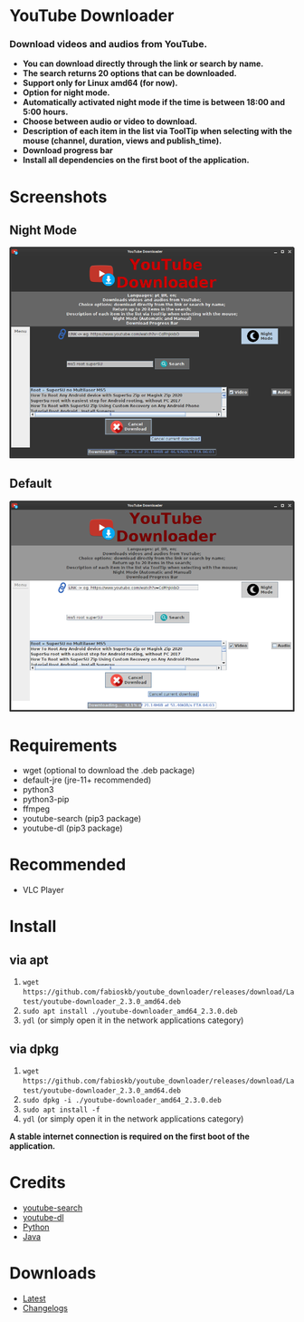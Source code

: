 # YouTube Downloader
### Download videos and audios from YouTube.
* **You can download directly through the link or search by name.** 
* **The search returns 20 options that can be downloaded.**
* **Support only for Linux amd64 (for now).**
* **Option for night mode.**
* **Automatically activated night mode if the time is between 18:00 and 5:00 hours.**
* **Choose between audio or video to download.**
* **Description of each item in the list via ToolTip when selecting with the mouse (channel, duration, views and publish_time).**
* **Download progress bar**
* **Install all dependencies on the first boot of the application.**

# Screenshots
## Night Mode
![ydlNightMode](./screenshots/youtube_downloader_night_mode.png "Night Mode YouTube Downloader")
## Default
![ydl](./screenshots/youtube_downloader.png "Default YouTube Downloader")

# Requirements
* wget (optional to download the .deb package)
* default-jre (jre-11+ recommended)
* python3
* python3-pip
* ffmpeg
* youtube-search (pip3 package)
* youtube-dl (pip3 package)

# Recommended
* VLC Player

# Install
## via apt
1. `wget https://github.com/fabioskb/youtube_downloader/releases/download/Latest/youtube-downloader_2.3.0_amd64.deb` 
2. `sudo apt install ./youtube-downloader_amd64_2.3.0.deb` 
1. `ydl` (or simply open it in the network applications category)
## via dpkg 
1. `wget https://github.com/fabioskb/youtube_downloader/releases/download/Latest/youtube-downloader_2.3.0_amd64.deb` 
2. `sudo dpkg -i ./youtube-downloader_amd64_2.3.0.deb` 
3. `sudo apt install -f`
4. `ydl` (or simply open it in the network applications category)

**A stable internet connection is required on the first boot of the application.**

# Credits
* [youtube-search](https://pypi.org/project/youtube-search/ "Python function for searching for youtube videos to avoid using their heavily rate-limited API")
* [youtube-dl](https://pypi.org/project/youtube_dl/ "Command-line program to download videos from YouTube.com and other video sites")
* [Python](https://www.python.org/ "Python site")
* [Java](https://www.java.com "Java site")

# Downloads
* <a href="https://github.com/fabioskb/youtube_downloader/releases/Latest">Latest</a>
* <a href="https://github.com/fabioskb/changes/blob/main/youdl.md">Changelogs</a>

